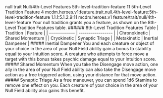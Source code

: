 <ability>
  <metadata>
    <class>null</class>
    <feature_type>trait</feature_type>
    <file_dpath>Null/4th-Level Features</file_dpath>
    <item_id>5th-level-tradition-feature</item_id>
    <item_index>11</item_index>
    <item_name>5th-Level Tradition Feature</item_name>
    <level>4</level>
    <scc>mcdm.heroes.v1:feature.trait.null.4th-level-feature:5th-level-tradition-feature</scc>
    <scdc>1.1.1:5.1.2.9:11</scdc>
    <source>mcdm.heroes.v1</source>
    <type>feature/trait/null/4th-level-feature</type>
  </metadata>
  <effects>
    <effect type="mundane">Your null tradition grants you a feature, as shown on the 8th-Level Tradition Features table.
###### 8th-Level Tradition Features Table
| Tradition     | Feature           |
| ------------- | ----------------- |
| Chronokinetic | Shared Momentum   |
| Cryokinetic   | Synaptic Triage   |
| Metakinetic   | Inertial Dampener |
##### Inertial Dampener
You and each creature or object of your choice in the area of your Null Field ability gain a bonus to stability equal to your Intuition score. A creature who attempts to force move a target with this bonus takes psychic damage equal to your Intuition score.
##### Shared Momentum
When you take the Disengage move action, one ally in the area of your Null Field ability can also take the Disengage move action as a free triggered action, using your distance for that move action.
##### Synaptic Triage
As a free maneuver, you can spend 1d6 Stamina to remove one effect on you. Each creature of your choice in the area of your Null Field ability also gains this benefit.</effect>
  </effects>
</ability>
